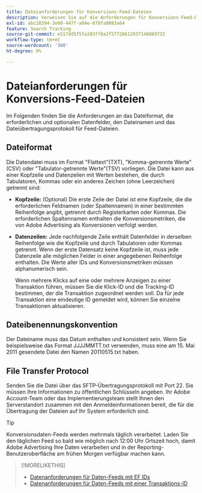```yaml
---
title: Dateianforderungen für Konversions-Feed-Dateien
description: Verweisen Sie auf die Anforderungen für Konversions-Feed-Dateien.
exl-id: abc28394-3e00-447f-a04e-078fa9883a64
feature: Search Tracking
source-git-commit: e517dd5f5fa283ff8a2f57728612937148889732
workflow-type: tm+mt
source-wordcount: '360'
ht-degree: 0%

---
```


# Dateianforderungen für Konversions-Feed-Dateien

Im Folgenden finden Sie die Anforderungen an das Dateiformat, die erforderlichen und optionalen Datenfelder, den Dateinamen und das Dateiübertragungsprotokoll für Feed-Dateien.

## Dateiformat

Die Datendatei muss im Format &quot;Flattext&quot;(TXT), &quot;Komma-getrennte Werte&quot;(CSV) oder &quot;Tabulator-getrennte Werte&quot;(TSV) vorliegen. Die Datei kann aus einer Kopfzeile und Datenzeilen mit Werten bestehen, die durch Tabulatoren, Kommas oder ein anderes Zeichen (ohne Leerzeichen) getrennt sind:

* **Kopfzeile:** (Optional) Die erste Zeile der Datei ist eine Kopfzeile, die die erforderlichen Feldnamen (oder Spaltennamen) in einer bestimmten Reihenfolge angibt, getrennt durch Registerkarten oder Kommas. Die erforderlichen Spaltennamen enthalten die Konversionsmetriken, die von Adobe Advertising als Konversionen verfolgt werden.

* **Datenzeilen:** Jede nachfolgende Zeile enthält Datenfelder in derselben Reihenfolge wie die Kopfzeile und durch Tabulatoren oder Kommas getrennt. Wenn der erste Datensatz keine Kopfzeile ist, muss jede Datenzeile alle möglichen Felder in einer angegebenen Reihenfolge enthalten. Die Werte aller IDs und Konversionsmetriken müssen alphanumerisch sein.

  Wenn mehrere Klicks auf eine oder mehrere Anzeigen zu einer Transaktion führen, müssen Sie die Klick-ID und die Tracking-ID bestimmen, der die Transaktion zugeordnet werden soll. Da für jede Transaktion eine eindeutige ID gemeldet wird, können Sie einzelne Transaktionen aktualisieren.

## Dateibenennungskonvention

Der Dateiname muss das Datum enthalten und konsistent sein. Wenn Sie beispielsweise das Format JJJJMMTT.txt verwenden, muss eine am 15. Mai 2011 gesendete Datei den Namen 20110515.txt haben.

## File Transfer Protocol

Senden Sie die Datei über das SFTP-Übertragungsprotokoll mit Port 22. Sie müssen Ihre Informationen zu öffentlichen Schlüsseln angeben.  Ihr Adobe Account-Team oder das Implementierungsteam stellt Ihnen den Serverstandort zusammen mit den Anmeldeinformationen bereit, die für die Übertragung der Dateien auf Ihr System erforderlich sind.

>[!TIP]
>
>Konversionsdaten-Feeds werden mehrmals täglich verarbeitet. Laden Sie den täglichen Feed so bald wie möglich nach 12:00 Uhr Ortszeit hoch, damit Adobe Advertising Ihre Daten verarbeiten und in der Reporting-Benutzeroberfläche am frühen Morgen verfügbar machen kann.

>[!MORELIKETHIS]
>
>* [Datenanforderungen für Daten-Feeds mit EF IDs](/help/search-social-commerce/tracking/feed-ef-id-data-requirements.md)
>* [Datenanforderungen für Daten-Feeds mit einer Transaktions-ID](/help/search-social-commerce/tracking/feed-transaction-id-data-requirements.md)
